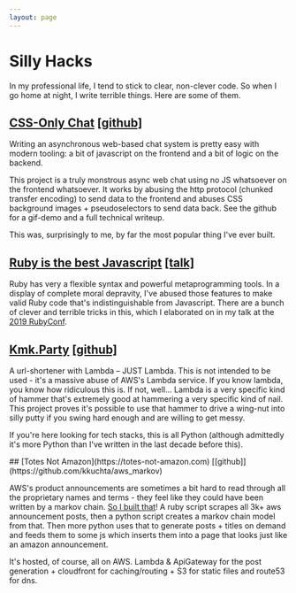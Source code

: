 ```yaml
---
layout: page
---
```

# Silly Hacks
In my professional life, I tend to stick to clear, non-clever code.  So when I go home at night, I write terrible things.  Here are some of them.

## [CSS-Only Chat](https://github.com/kkuchta/css-only-chat) <span class='github'>[[github]](https://github.com/kkuchta/css-only-chat)</span>

Writing an asynchronous web-based chat system is pretty easy with modern tooling:
a bit of javascript on the frontend and a bit of logic on the backend.

This project is a truly monstrous async web chat using no JS whatsoever on the frontend whatsoever.  It works by abusing the http protocol (chunked transfer encoding) to send data to the frontend and abuses CSS background images + pseudoselectors to send data back.  See the github for a gif-demo and a full technical writeup.

This was, surprisingly to me, by far the most popular thing I've ever built.

## [Ruby is the best Javascript](/2017/07/disguising-ruby-as-javascript/) <span class='github'>[[talk]](https://www.youtube.com/watch?v=datDkio1AXM)</span>

Ruby has very a flexible syntax and powerful metaprogramming tools. In a display of complete moral depravity, I've abused those features to make valid Ruby code that's indistinguishable from Javascript.  There are a bunch of clever and terrible tricks in this, which I elaborated on in my talk at the [2019 RubyConf](https://www.youtube.com/watch?v=datDkio1AXM).

## [Kmk.Party](/2018/03/lambda-only-url-shortener/) <span class='github'>[[github]](https://github.com/kkuchta/url_shortener)</span>

A url-shortener with Lambda &ndash; JUST Lambda.  This is not intended to be used - it's a massive abuse of AWS's Lambda service.  If you know lambda, you know how ridiculous this is.  If not, well... Lambda is a very specific kind of hammer that's extremely good at hammering a very specific kind of nail.  This project proves it's possible to use that hammer to drive a wing-nut into silly putty if you swing hard enough and are willing to get messy.

If you're here looking for tech stacks, this is all Python (although admittedly it's more Python than I've written in the last decade before this).

<span id="totes-not-amazon" />
## [Totes Not Amazon](https://totes-not-amazon.com) <span class='github'>[[github]](https://github.com/kkuchta/aws_markov)</span>

AWS's product announcements are sometimes a bit hard to read through all the proprietary names and terms - they feel like they could have been written by a markov chain.  [So I built that](https://totes-not-amazon.com)!  A ruby script scrapes all 3k+ aws announcement posts, then a python script creates a markov chain model from that.  Then more python uses that to generate posts + titles on demand and feeds them to some js which inserts them into a page that looks just like an amazon announcement.

It's hosted, of course, all on AWS.  Lambda & ApiGateway for the post generation + cloudfront for caching/routing + S3 for static files and route53 for dns.
